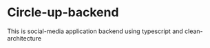 # Circle-up-backend
This is social-media application backend using typescript and clean-architecture
